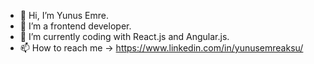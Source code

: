 - 👋 Hi, I’m Yunus Emre.
- 👀 I’m a frontend developer. 
- 🌱 I’m currently coding with React.js and Angular.js.
- 📫 How to reach me -> https://www.linkedin.com/in/yunusemreaksu/
